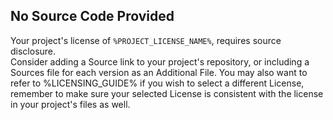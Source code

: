 ## No Source Code Provided  
Your project's license of `%PROJECT_LICENSE_NAME%`, requires source disclosure.  
Consider adding a Source link to your project's repository, or including a Sources file for each version as an Additional File. You may also want to refer to %LICENSING_GUIDE% if you wish to select a different License, remember to make sure your selected License is consistent with the license in your project's files as well.  
  